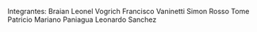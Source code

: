Integrantes:
Braian Leonel Vogrich
Francisco Vaninetti
Simon Rosso
Tome Patricio
Mariano Paniagua
Leonardo Sanchez